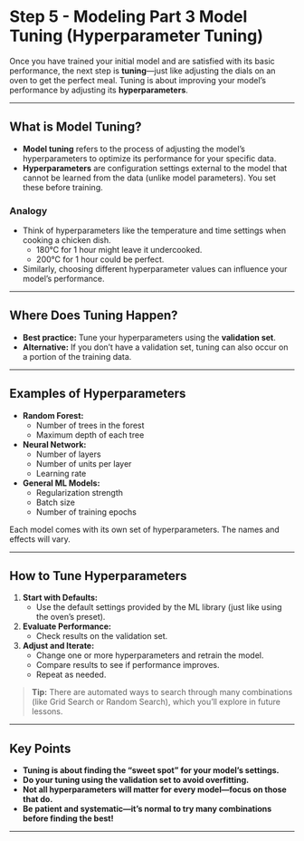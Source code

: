 # Step 5 - Modeling Part 3 Model Tuning (Hyperparameter Tuning)

Once you have trained your initial model and are satisfied with its basic performance, the next step is **tuning**—just like adjusting the dials on an oven to get the perfect meal. Tuning is about improving your model’s performance by adjusting its **hyperparameters**.

---

## What is Model Tuning?

- **Model tuning** refers to the process of adjusting the model’s hyperparameters to optimize its performance for your specific data.
- **Hyperparameters** are configuration settings external to the model that cannot be learned from the data (unlike model parameters). You set these before training.

### Analogy

- Think of hyperparameters like the temperature and time settings when cooking a chicken dish. 
  - 180°C for 1 hour might leave it undercooked.
  - 200°C for 1 hour could be perfect.
- Similarly, choosing different hyperparameter values can influence your model’s performance.

---

## Where Does Tuning Happen?

- **Best practice:** Tune your hyperparameters using the **validation set**.
- **Alternative:** If you don’t have a validation set, tuning can also occur on a portion of the training data.

---

## Examples of Hyperparameters

- **Random Forest:**
  - Number of trees in the forest
  - Maximum depth of each tree
- **Neural Network:**
  - Number of layers
  - Number of units per layer
  - Learning rate
- **General ML Models:**
  - Regularization strength
  - Batch size
  - Number of training epochs

Each model comes with its own set of hyperparameters. The names and effects will vary.

---

## How to Tune Hyperparameters

1. **Start with Defaults:**
   - Use the default settings provided by the ML library (just like using the oven’s preset).
2. **Evaluate Performance:**
   - Check results on the validation set.
3. **Adjust and Iterate:**
   - Change one or more hyperparameters and retrain the model.
   - Compare results to see if performance improves.
   - Repeat as needed.

> **Tip:** There are automated ways to search through many combinations (like Grid Search or Random Search), which you’ll explore in future lessons.

---

## Key Points

- **Tuning is about finding the “sweet spot” for your model’s settings.**
- **Do your tuning using the validation set to avoid overfitting.**
- **Not all hyperparameters will matter for every model—focus on those that do.**
- **Be patient and systematic—it’s normal to try many combinations before finding the best!**

---
